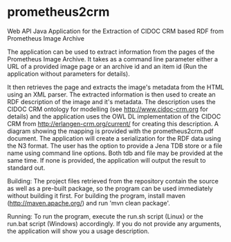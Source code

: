 prometheus2crm
==============

Web API Java Application for the Extraction of CIDOC CRM based RDF from Prometheus Image Archive

The application can be used to extract information from the pages of the Prometheus Image Archive.
It takes as a command line parameter either a URL of a provided image page or an archive id and an item id 
(Run the application without parameters for details).

It then retrieves the page and extracts the image's metadata from the HTML using an XML parser.
The extracted information is then used to create an RDF description of the image and it's metadata.
The description uses the CIDOC CRM ontology for modelling (see http://www.cidoc-crm.org for details) 
and the application uses the OWL DL implementation of the CIDOC CRM from http://erlangen-crm.org/current/ 
for creating this description. A diagram showing the mapping is provided with the prometheus2crm.pdf document. 
The application will create a serialization for the RDF data using the N3 format. The user has the option 
to provide a Jena TDB store or a file name using command line options. Both tdb and file may be provided 
at the same time. If none is provided, the application will output the result to standard out. 

Building:
The project files retrieved from the repository contain the source as well as a pre-built package, 
so the program can be used immediately without building it first.
For building the program, install maven (http://maven.apache.org/) and run 'mvn clean package'.

Running:
To run the program, execute the run.sh script (Linux) or the run.bat script (Windows) accordingly.
If you do not provide any arguments, the application will show you a usage description.
